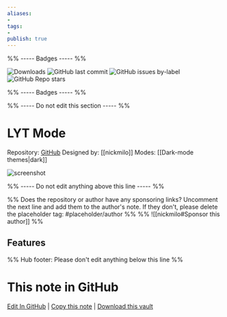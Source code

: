 ```yaml
---
aliases:
- 
tags: 
- 
publish: true
---
```


%% ----- Badges ----- %%

![Downloads](https://img.shields.io/badge/downloads-44660-573E7A?style=for-the-badge&logo=)
![GitHub last commit](https://img.shields.io/github/last-commit/nickmilo/LYT-Mode?color=573E7A&label=last%20update&logo=github&style=for-the-badge)
![GitHub issues by-label](https://img.shields.io/github/issues/nickmilo/LYT-Mode/help%20wanted?color=573E7A&logo=github&style=for-the-badge) 
![GitHub Repo stars](https://img.shields.io/github/stars/nickmilo/LYT-Mode?color=573E7A&logo=github&style=for-the-badge)

%% ----- Badges ----- %%

%% ----- Do not edit this section ----- %%

# LYT Mode

Repository: [GitHub](https://github.com/nickmilo/LYT-Mode)
Designed by: [[nickmilo]]
Modes: [[Dark-mode themes|dark]]



![screenshot](https://github.com/nickmilo/LYT-Mode/raw/HEAD/lyt-mode-graphic-1.jpg)

%% ----- Do not edit anything above this line ----- %% 

%% Does the repository or author have any sponsoring links? Uncomment the next line and add them to the author's note. If they don't, please delete the placeholder tag: #placeholder/author %%
%% ![[nickmilo#Sponsor this author]] %%


## Features



%% Hub footer: Please don't edit anything below this line %%

# This note in GitHub

<span class="git-footer">[Edit In GitHub](https://github.dev/obsidian-community/obsidian-hub/blob/main/02%20-%20Community%20Expansions/02.05%20All%20Community%20Expansions/Themes/LYT%20Mode.md "git-hub-edit-note") | [Copy this note](https://raw.githubusercontent.com/obsidian-community/obsidian-hub/main/02%20-%20Community%20Expansions/02.05%20All%20Community%20Expansions/Themes/LYT%20Mode.md "git-hub-copy-note") | [Download this vault](https://github.com/obsidian-community/obsidian-hub/archive/refs/heads/main.zip "git-hub-download-vault") </span>
